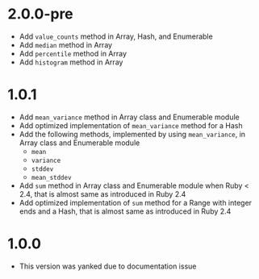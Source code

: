 # 2.0.0-pre

- Add `value_counts` method in Array, Hash, and Enumerable
- Add `median` method in Array
- Add `percentile` method in Array
- Add `histogram` method in Array

# 1.0.1

- Add `mean_variance` method in Array class and Enumerable module
- Add optimized implementation of `mean_variance` method for a Hash
- Add the following methods, implemented by using `mean_variance`, in Array class and Enumerable module
    - `mean`
    - `variance`
    - `stddev`
    - `mean_stddev`
- Add `sum` method in Array class and Enumerable module when Ruby < 2.4, that is almost same as introduced in Ruby 2.4
- Add optimized implementation of `sum` method for a Range with integer ends and a Hash, that is almost same as introduced in Ruby 2.4

# 1.0.0

- This version was yanked due to documentation issue
